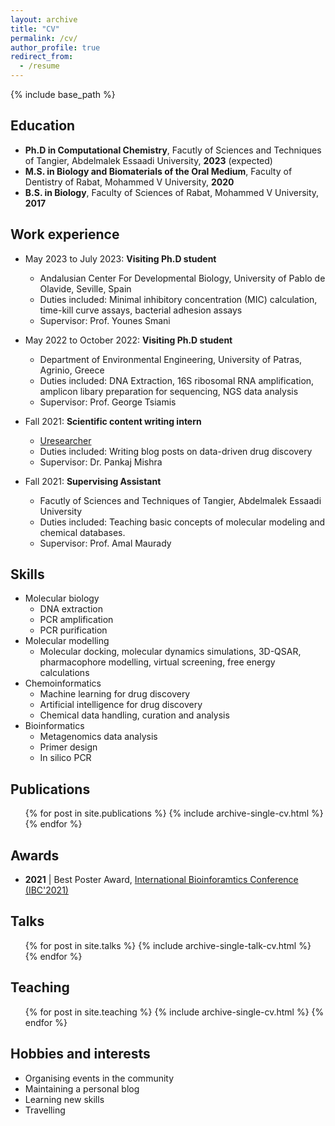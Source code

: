 ```yaml
---
layout: archive
title: "CV"
permalink: /cv/
author_profile: true
redirect_from:
  - /resume
---
```


{% include base_path %}

## Education
* **Ph.D in Computational Chemistry**, Facutly of Sciences and Techniques of Tangier, Abdelmalek Essaadi University, **2023** (expected)
* **M.S. in Biology and Biomaterials of the Oral Medium**, Faculty of Dentistry of Rabat, Mohammed V University, **2020**
* **B.S. in Biology**, Faculty of Sciences of Rabat, Mohammed V University, **2017**

## Work experience
* May 2023 to July 2023: **Visiting Ph.D student** 
  * Andalusian Center For Developmental Biology, University of Pablo de Olavide, Seville, Spain
  * Duties included: Minimal inhibitory concentration (MIC) calculation, time-kill curve assays, bacterial adhesion assays
  * Supervisor: Prof. Younes Smani

* May 2022 to October 2022: **Visiting Ph.D student** 
  * Department of Environmental Engineering, University of Patras, Agrinio, Greece
  * Duties included: DNA Extraction, 16S ribosomal RNA amplification, amplicon libary preparation for sequencing, NGS data analysis
  * Supervisor: Prof. George Tsiamis
  
* Fall 2021: **Scientific content writing intern**
  * [Uresearcher](https://uresearcher.com/)
  * Duties included: Writing blog posts on data-driven drug discovery
  * Supervisor: Dr. Pankaj Mishra 

* Fall 2021: **Supervising Assistant**
  * Facutly of Sciences and Techniques of Tangier, Abdelmalek Essaadi University
  * Duties included: Teaching basic concepts of molecular modeling and chemical databases. 
  * Supervisor: Prof. Amal Maurady
  
## Skills
* Molecular biology
  * DNA extraction
  * PCR amplification
  * PCR purification
* Molecular modelling
  * Molecular docking, molecular dynamics simulations, 3D-QSAR, pharmacophore modelling, virtual screening, free energy calculations
* Chemoinformatics
  * Machine learning for drug discovery
  * Artificial intelligence for drug discovery
  * Chemical data handling, curation and analysis
* Bioinformatics
  * Metagenomics data analysis
  * Primer design
  * In silico PCR

## Publications
  <ul>{% for post in site.publications %}
    {% include archive-single-cv.html %}
  {% endfor %}</ul>
  
## Awards
* **2021** \| Best Poster Award, [International Bioinforamtics Conference (IBC'2021)](https://sites.google.com/view/ibc2021/home)

  
## Talks
  <ul>{% for post in site.talks %}
    {% include archive-single-talk-cv.html %}
  {% endfor %}</ul>
  
## Teaching
  <ul>{% for post in site.teaching %}
    {% include archive-single-cv.html %}
  {% endfor %}</ul>
  
## Hobbies and interests
* Organising events in the community
* Maintaining a personal blog
* Learning new skills
* Travelling
